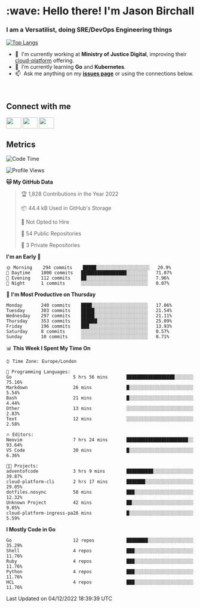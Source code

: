 <h1 align="left" id="jason-title">:wave: Hello there! I'm Jason Birchall</h1>
<h3 align="left">I am a Versatilist, doing SRE/DevOps Engineering things</h3>

[![Top Langs](https://github-readme-stats.vercel.app/api?username=jasonBirchall&show_icons=true&count_private=true&include_all_commits=true&theme=gruvbox)](https://github.com/anuraghazra/github-readme-stats)

- :office: &nbsp;I'm currently working at **Ministry of Justice Digital**, improving their [cloud-platform](https://github.com/ministryofjustice/cloud-platform) offering.
- :seedling: &nbsp;I’m currently learning **Go** and **Kubernetes**.
- :mailbox: &nbsp;Ask me anything on my **[issues page]** or using the connections below.


<br>

<h2>Connect with me</h2>
<p>
<a href="https://twitter.com/jsonBirchall" target="blank"><img align="center" src="https://cdn.jsdelivr.net/npm/simple-icons@3.0.1/icons/twitter.svg" alt="" height="30" width="40" /></a>
<a href="https://keybase.io/json0" target="blank"><img align="center" src="https://cdn.jsdelivr.net/npm/simple-icons@3.0.1/icons/keybase.svg" alt="" height="30" width="40" /></a>
<a href="https://www.reddit.com/user/kakorate" target="blank"><img align="center" src="https://cdn.jsdelivr.net/npm/simple-icons@3.0.1/icons/reddit.svg" alt="" height="30" width="40" /></a>
</p>

<h2>Metrics</h2>

<!--START_SECTION:waka-->
![Code Time](http://img.shields.io/badge/Code%20Time-853%20hrs%2020%20mins-blue)

![Profile Views](http://img.shields.io/badge/Profile%20Views-0-blue)

**🐱 My GitHub Data** 

> 🏆 1,828 Contributions in the Year 2022
 > 
> 📦 44.4 kB Used in GitHub's Storage 
 > 
> 🚫 Not Opted to Hire
 > 
> 📜 54 Public Repositories 
 > 
> 🔑 3 Private Repositories  
 > 
**I'm an Early 🐤** 

```text
🌞 Morning    294 commits    █████░░░░░░░░░░░░░░░░░░░░   20.9% 
🌆 Daytime    1000 commits   █████████████████░░░░░░░░   71.07% 
🌃 Evening    112 commits    ██░░░░░░░░░░░░░░░░░░░░░░░   7.96% 
🌙 Night      1 commits      ░░░░░░░░░░░░░░░░░░░░░░░░░   0.07%

```
📅 **I'm Most Productive on Thursday** 

```text
Monday       240 commits    ████░░░░░░░░░░░░░░░░░░░░░   17.06% 
Tuesday      303 commits    █████░░░░░░░░░░░░░░░░░░░░   21.54% 
Wednesday    297 commits    █████░░░░░░░░░░░░░░░░░░░░   21.11% 
Thursday     353 commits    ██████░░░░░░░░░░░░░░░░░░░   25.09% 
Friday       196 commits    ███░░░░░░░░░░░░░░░░░░░░░░   13.93% 
Saturday     8 commits      ░░░░░░░░░░░░░░░░░░░░░░░░░   0.57% 
Sunday       10 commits     ░░░░░░░░░░░░░░░░░░░░░░░░░   0.71%

```


📊 **This Week I Spent My Time On** 

```text
⌚︎ Time Zone: Europe/London

💬 Programming Languages: 
Go                       5 hrs 56 mins       ██████████████████░░░░░░░   75.16% 
Markdown                 26 mins             █░░░░░░░░░░░░░░░░░░░░░░░░   5.54% 
Bash                     21 mins             █░░░░░░░░░░░░░░░░░░░░░░░░   4.44% 
Other                    13 mins             ░░░░░░░░░░░░░░░░░░░░░░░░░   2.83% 
Text                     12 mins             ░░░░░░░░░░░░░░░░░░░░░░░░░   2.58%

🔥 Editors: 
Neovim                   7 hrs 24 mins       ███████████████████████░░   93.64% 
VS Code                  30 mins             █░░░░░░░░░░░░░░░░░░░░░░░░   6.36%

🐱‍💻 Projects: 
adventofcode             3 hrs 9 mins        ██████████░░░░░░░░░░░░░░░   39.87% 
cloud-platform-cli       2 hrs 17 mins       ███████░░░░░░░░░░░░░░░░░░   29.05% 
dotfiles.nosync          58 mins             ███░░░░░░░░░░░░░░░░░░░░░░   12.32% 
Unknown Project          42 mins             ██░░░░░░░░░░░░░░░░░░░░░░░   9.05% 
cloud-platform-ingress-pa26 mins             █░░░░░░░░░░░░░░░░░░░░░░░░   5.59%

```

**I Mostly Code in Go** 

```text
Go                       12 repos            ████████░░░░░░░░░░░░░░░░░   35.29% 
Shell                    4 repos             ███░░░░░░░░░░░░░░░░░░░░░░   11.76% 
Ruby                     4 repos             ███░░░░░░░░░░░░░░░░░░░░░░   11.76% 
Python                   4 repos             ███░░░░░░░░░░░░░░░░░░░░░░   11.76% 
HCL                      4 repos             ███░░░░░░░░░░░░░░░░░░░░░░   11.76%

```



 Last Updated on 04/12/2022 18:39:39 UTC
<!--END_SECTION:waka-->

<!-- links -->

[issues page]: https://github.com/jasonBirchall/jasonBirchall/issues "jasonBirchall/issues"
